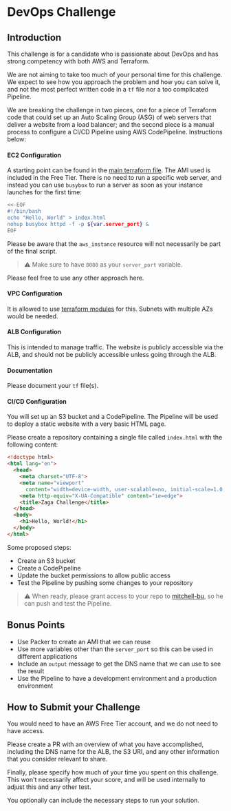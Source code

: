 # DevOps Challenge

## Introduction

This challenge is for a candidate who is passionate about DevOps and has strong competency with both AWS and Terraform.

We are not aiming to take too much of your personal time for this challenge. We expect to see how you approach the problem and how you can solve it, and not the most perfect written code in
a `tf` file nor a too complicated Pipeline.

We are breaking the challenge in two pieces, one for a piece of Terraform code that could set up an Auto Scaling Group
(ASG) of web servers that deliver a website from a load balancer; and the second piece is a manual process to
configure a CI/CD Pipeline using AWS CodePipeline. Instructions below:

#### EC2 Configuration

A starting point can be found in the [main terraform file](main.tf). The AMI used is included in the Free Tier.
There is no need to run a specific web server, and instead you can use `busybox` to run a server as soon as your
instance launches for the first time:

```bash
<<-EOF
#!/bin/bash
echo "Hello, World" > index.html
nohup busybox httpd -f -p ${var.server_port} &
EOF
```

Please be aware that the `aws_instance` resource will not necessarily be part of the final script.

> :warning: Make sure to have `8080` as your `server_port` variable.

Please feel free to use any other approach here.

#### VPC Configuration

It is allowed to use [terraform modules](https://github.com/terraform-aws-modules/terraform-aws-vpc) for this. Subnets
with multiple AZs would be needed.

#### ALB Configuration

This is intended to manage traffic. The website is publicly accessible via the ALB, and should not be publicly
accessible unless going through the ALB.

#### Documentation

Please document your `tf` file(s).

#### CI/CD Configuration

You will set up an S3 bucket and a CodePipeline. The Pipeline will be used to deploy a static
website with a very basic HTML page. 

Please create a repository containing a single file called `index.html` with the following content:

```html
<!doctype html>
<html lang="en">
  <head>
    <meta charset="UTF-8">
    <meta name="viewport"
      content="width=device-width, user-scalable=no, initial-scale=1.0, maximum-scale=1.0, minimum-scale=1.0">
    <meta http-equiv="X-UA-Compatible" content="ie=edge">
    <title>Zaga Challenge</title>
  </head>
  <body>
    <h1>Hello, World!</h1>
  </body>
</html>
```

Some proposed steps:

- Create an S3 bucket
- Create a CodePipeline
- Update the bucket permissions to allow public access
- Test the Pipeline by pushing some changes to your repository

> :warning: When ready, please grant access to your repo to [mitchell-bu](https://github.com/mitchell-bu), so he can push and
> test the Pipeline.

## Bonus Points

- Use Packer to create an AMI that we can reuse
- Use more variables other than the `server_port` so this can be used in different applications
- Include an `output` message to get the DNS name that we can use to see the result
- Use the Pipeline to have a development environment and a production environment

## How to Submit your Challenge

You would need to have an AWS Free Tier account, and we do not need to have access.

Please create a PR with an overview of what you have accomplished, including the DNS name for the ALB, the S3 URI, and
any other information that you consider relevant to share.

Finally, please specify how much of your time you spent on this challenge. This won't necessarily affect your score, and
will be used internally to adjust this and any other test.

You optionally can include the necessary steps to run your solution.
